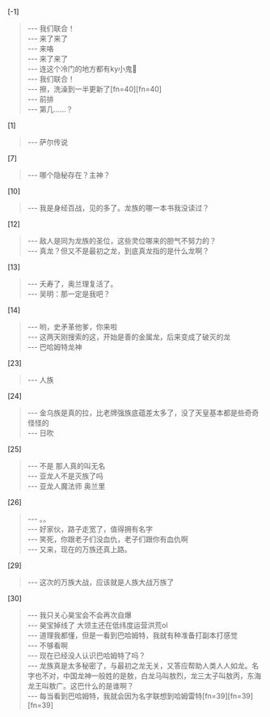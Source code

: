 
[-1] 
>--- 我们联合！<br>
>--- 来了来了<br>
>--- 来咯<br>
>--- 来了来了<br>
>--- 连这个冷门的地方都有ky小鬼🤮<br>
>--- 我们联合！<br>
>--- 擦，洗澡到一半更新了[fn=40][fn=40]<br>
>--- 前排<br>
>--- 第几……？<br>

[1] 
>--- 萨尔传说<br>

[7] 
>--- 哪个隐秘存在？主神？<br>

[10] 
>--- 我是身经百战，见的多了。龙族的哪一本书我没读过？<br>

[12] 
>--- 敌人是同为龙族的圣位，这些灵位哪来的胆气不努力的？<br>
>--- 真龙？但又不是最初之龙，到底真龙指的是什么龙啊？<br>

[13] 
>--- 夭寿了，奥兰理复活了。<br>
>--- 吴明：那一定是我吧？<br>

[14] 
>--- 哟，史矛革他爹，你来啦<br>
>--- 这两天刚搜索的这，开始是善的金属龙，后来变成了破灭的龙<br>
>--- 巴哈姆特龙神<br>

[23] 
>--- 人族<br>

[24] 
>--- 金乌族是真的拉，比老牌强族底蕴差太多了，没了天皇基本都是些奇奇怪怪的<br>
>--- 日吹<br>

[25] 
>--- 不是 那人真的叫无名<br>
>--- 亚龙人不是灭族了吗<br>
>--- 亚龙人魔法师 奥兰里<br>

[26] 
>--- 。。<br>
>--- 好家伙，路子走宽了，值得拥有名字<br>
>--- 笑死，你跟老子们没血仇，老子们跟你有血仇啊<br>
>--- 又来，现在的万族还真上路。<br>

[29] 
>--- 这次的万族大战，应该就是人族大战万族了<br>

[30] 
>--- 我只关心昊宝会不会再次自爆<br>
>--- 昊宝掉线了 大领主还在低纬度运营洪荒ol<br>
>--- 道理我都懂，但是一看到巴哈姆特，我就有种准备打副本打感觉<br>
>--- 不够看啊<br>
>--- 现在已经没人认识巴哈姆特了吗？<br>
>--- 龙族真是太多秘密了，与最初之龙无关，又答应帮助人类人人如龙。名字也不对，中国龙神一般姓的是敖，白龙马叫敖烈，龙三太子叫敖丙，东海龙王叫敖广。这巴什么的是谁啊？<br>
>--- 每当看到巴哈姆特，我就会因为名字联想到哈姆雷特[fn=39][fn=39][fn=39]<br>
